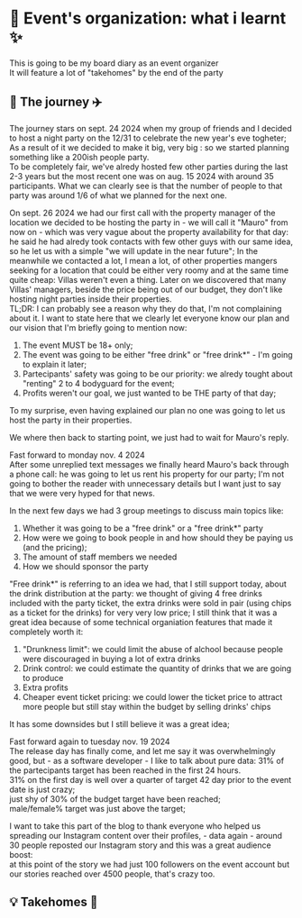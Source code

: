 # 🥂 Event's organization: what i learnt ✨

This is going to be my board diary as an event organizer  
It will feature a lot of "takehomes" by the end of the party  

## 📖 The journey ✈️

The journey stars on sept. 24 2024 when my group of friends and I decided to host a night party on the 12/31 to celebrate the new year's eve togheter;  
As a result of it we decided to make it big, very big : so we started planning something like a 200ish people party.  
To be completely fair, we've alredy hosted few other parties during the last 2-3 years but the most recent one was on aug. 15 2024 with around 35 participants. What we can clearly see is that the number of people to that party was around 1/6 of what we planned for the next one.

On sept. 26 2024 we had our first call with the property manager of the location we decided to be hosting the party in - we will call it "Mauro" from now on - which was very vague about the property availability for that day: he said he had alredy took contacts with few other guys with our same idea, so he let us with a simple "we will update in the near future";
In the meanwhile we contacted a lot, I mean a lot, of other properties mangers seeking for a location that could be either very roomy and at the same time quite cheap: Villas weren't even a thing. Later on we discovered that many Villas' managers, beside the price being out of our budget, they don't like hosting night parties inside their properties.  
TL;DR: I can probably see a reason why they do that, I'm not complaining about it.
I want to state here that we clearly let everyone know our plan and our vision that I'm briefly going to mention now:
1. The event MUST be 18+ only;
2. The event was going to be either "free drink" or "free drink*" - I'm going to explain it later;
3. Partecipants' safety was going to be our priority: we alredy tought about "renting" 2 to 4 bodyguard for the event;
4. Profits weren't our goal, we just wanted to be THE party of that day;

To my surprise, even having explained our plan no one was going to let us host the party in their properties.

We where then back to starting point, we just had to wait for Mauro's reply.

Fast forward to monday nov. 4 2024   
After some unreplied text messages we finally heard Mauro's back through a phone call: he was going to let us rent his property for our party;
I'm not going to bother the reader with unnecessary details but I want just to say that we were very hyped for that news.

In the next few days we had 3 group meetings to discuss main topics like:
1. Whether it was going to be a "free drink" or a "free drink*" party
3. How were we going to book people in and how should they be paying us (and the pricing);
4. The amount of staff members we needed
5. How we should sponsor the party

"Free drink*" is referring to an idea we had, that I still support today, about the drink distribution at the party: we thought of giving 4 free drinks included with the party ticket, the extra drinks were sold in pair (using chips as a ticket for the drinks) for very very low price;
I still think that it was a great idea because of some technical organiation features that made it completely worth it:
1. "Drunkness limit": we could limit the abuse of alchool because people were discouraged in buying a lot of extra drinks
2. Drink control: we could estimate the quantity of drinks that we are going to produce
3. Extra profits
4. Cheaper event ticket pricing: we could lower the ticket price to attract more people but still stay within the budget by selling drinks' chips
   
It has some downsides but I still believe it was a great idea;

Fast forward again to tuesday nov. 19 2024  
The release day has finally come, and let me say it was overwhelmingly good, but - as a software developer - I like to talk about pure data: 31% of the partecipants target has been reached in the first 24 hours.  
31% on the first day is well over a quarter of target 42 day prior to the event date is just crazy;  
just shy of 30% of the budget target have been reached;    
male/female% target was just above the target;  

I want to take this part of the blog to thank everyone who helped us spreading our Instagram content over their profiles, - data again - around 30 people reposted our Instagram story and this was a great audience boost:  
at this point of the story we had just 100 followers on the event account but our stories reached over 4500 people, that's crazy too.

## 💡 Takehomes 🧠

